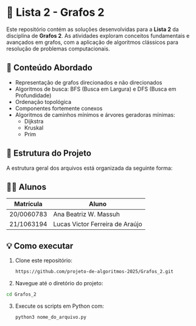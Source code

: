 # 📘 Lista 2 - Grafos 2

Este repositório contém as soluções desenvolvidas para a **Lista 2** da disciplina de **Grafos 2**. As atividades exploram conceitos fundamentais e avançados em grafos, com a aplicação de algoritmos clássicos para resolução de problemas computacionais.

## 🧠 Conteúdo Abordado

- Representação de grafos direcionados e não direcionados
- Algoritmos de busca: BFS (Busca em Largura) e DFS (Busca em Profundidade)
- Ordenação topológica
- Componentes fortemente conexos
- Algoritmos de caminhos mínimos e árvores geradoras mínimas:
  - Dijkstra
  - Kruskal
  - Prim

## 📁 Estrutura do Projeto

A estrutura geral dos arquivos está organizada da seguinte forma:


## 👨‍💻 Alunos

| Matrícula  | Aluno                             |
| ---------- | --------------------------------- |
| 20/0060783 | Ana Beatriz W. Massuh             |
| 21/1063194 | Lucas Victor Ferreira de Araújo   |

## 💡 Como executar

1. Clone este repositório:
   ```bash
   https://github.com/projeto-de-algoritmos-2025/Grafos_2.git
   ```

2. Navegue até o diretório do projeto:
  ``` bash
  cd Grafos_2
  ```

3. Execute os scripts em Python com:
   ```bash
   python3 nome_do_arquivo.py
   ```

   
   


